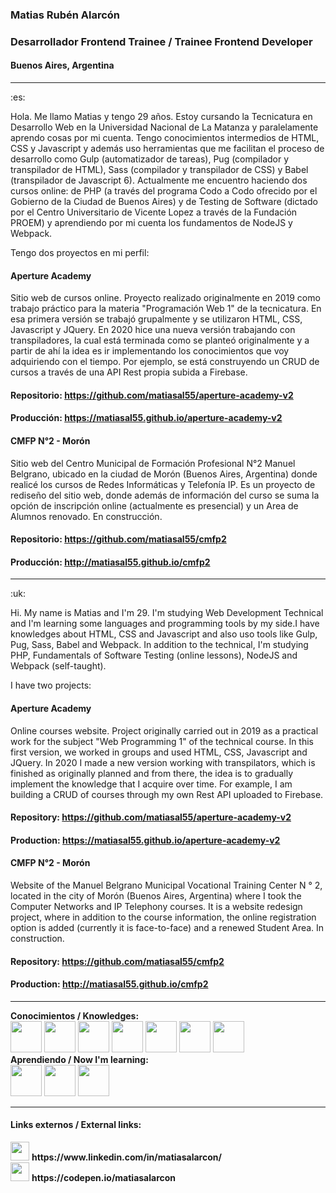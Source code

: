 ### Matias Rubén Alarcón
### Desarrollador Frontend Trainee / Trainee Frontend Developer
#### Buenos Aires, Argentina
<hr>
:es:

Hola. Me llamo Matias y tengo 29 años. Estoy cursando la Tecnicatura en Desarrollo Web en la Universidad Nacional de La Matanza y paralelamente aprendo cosas por mi cuenta. Tengo conocimientos intermedios de HTML, CSS y Javascript y además uso herramientas que me facilitan el proceso de desarrollo como Gulp (automatizador de tareas), Pug (compilador y transpilador de HTML), Sass (compilador y transpilador de CSS) y Babel (transpilador de Javascript 6). Actualmente me encuentro haciendo dos cursos online: de PHP (a través del programa Codo a Codo ofrecido por el Gobierno de la Ciudad de Buenos Aires) y de Testing de Software (dictado por el Centro Universitario de Vicente Lopez a través de la Fundación PROEM) y aprendiendo por mi cuenta los fundamentos de NodeJS y Webpack.

Tengo dos proyectos en mi perfil:

#### Aperture Academy
Sitio web de cursos online. Proyecto realizado originalmente en 2019 como trabajo práctico para la materia "Programación Web 1" de la tecnicatura. En esa primera versión se trabajó grupalmente y se utilizaron HTML, CSS, Javascript y JQuery. En 2020 hice una nueva versión trabajando con transpiladores, la cual está terminada como se planteó originalmente y a partir de ahí la idea es ir implementando los conocimientos que voy adquiriendo con el tiempo. Por ejemplo, se está construyendo un CRUD de cursos a través de una API Rest propia subida a Firebase.
#### Repositorio: https://github.com/matiasal55/aperture-academy-v2
#### Producción: https://matiasal55.github.io/aperture-academy-v2

#### CMFP N°2 - Morón
Sitio web del Centro Municipal de Formación Profesional N°2 Manuel Belgrano, ubicado en la ciudad de Morón (Buenos Aires, Argentina) donde realicé los cursos de Redes Informáticas y Telefonía IP. Es un proyecto de rediseño del sitio web, donde además de información del curso se suma la opción de inscripción online (actualmente es presencial) y un Area de Alumnos renovado. En construcción.
#### Repositorio: https://github.com/matiasal55/cmfp2
#### Producción: http://matiasal55.github.io/cmfp2
<hr>
:uk:

Hi. My name is Matias and I'm 29. I'm studying Web Development Technical and I'm learning some languages and programming tools by my side.I have knowledges about HTML, CSS and Javascript and also uso tools like Gulp, Pug, Sass, Babel and Webpack. In addition to the technical, I'm studying PHP, Fundamentals of Software Testing (online lessons), NodeJS and Webpack (self-taught).

I have two projects:

#### Aperture Academy
Online courses website. Project originally carried out in 2019 as a practical work for the subject "Web Programming 1" of the technical course. In this first version, we worked in groups and used HTML, CSS, Javascript and JQuery. In 2020 I made a new version working with transpilators, which is finished as originally planned and from there, the idea is to gradually implement the knowledge that I acquire over time. For example, I am building a CRUD of courses through my own Rest API uploaded to Firebase.

#### Repository: https://github.com/matiasal55/aperture-academy-v2
#### Production: https://matiasal55.github.io/aperture-academy-v2

#### CMFP N°2 - Morón
Website of the Manuel Belgrano Municipal Vocational Training Center N ° 2, located in the city of Morón (Buenos Aires, Argentina) where I took the Computer Networks and IP Telephony courses. It is a website redesign project, where in addition to the course information, the online registration option is added (currently it is face-to-face) and a renewed Student Area. In construction.

#### Repository: https://github.com/matiasal55/cmfp2
#### Production: http://matiasal55.github.io/cmfp2
<hr>
<div>
  <b>Conocimientos / Knowledges:</b>
  <br>
  <img src="https://cdn.jsdelivr.net/npm/simple-icons@3.11.0/icons/html5.svg" width="50" height="50">
  <img src="https://cdn.jsdelivr.net/npm/simple-icons@3.11.0/icons/css3.svg" width="50" height="50">
  <img src="https://cdn.jsdelivr.net/npm/simple-icons@3.11.0/icons/javascript.svg" width="50" height="50">
  <img src="https://cdn.jsdelivr.net/npm/simple-icons@3.11.0/icons/java.svg" width="50" height="50">
  <img src="https://cdn.jsdelivr.net/npm/simple-icons@3.11.0/icons/sass.svg" width="50" height="50">
  <img src="https://cdn.jsdelivr.net/npm/simple-icons@3.11.0/icons/babel.svg" width="50" height="50">
  <img src="https://cdn.jsdelivr.net/npm/simple-icons@3.11.0/icons/mysql.svg" width="50" height="50">
  <br>
  <b>Aprendiendo / Now I'm learning:</b>
  <br>
   <img src="https://cdn.jsdelivr.net/npm/simple-icons@3.11.0/icons/node-dot-js.svg" width="50" height="50">
  <img src="https://cdn.jsdelivr.net/npm/simple-icons@3.11.0/icons/php.svg" width="50" height="50">
   <img src="https://cdn.jsdelivr.net/npm/simple-icons@3.11.0/icons/webpack.svg" width="50" height="50">
</div>
<hr>

#### Links externos / External links:

<div>
<img src="https://cdn.jsdelivr.net/npm/simple-icons@3.11.0/icons/linkedin.svg" width="30" height="30">
<b>https://www.linkedin.com/in/matiasalarcon/</b>
</div>
<div>
<img src="https://cdn.jsdelivr.net/npm/simple-icons@3.11.0/icons/codepen.svg" width="30" height="30">
<b>https://codepen.io/matiasalarcon</b>
</div>
